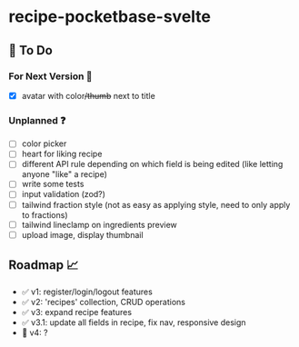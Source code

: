 # recipe-pocketbase-svelte

## :construction: To Do

### For Next Version :rocket:

- [X] avatar with color~~/thumb~~ next to title

### Unplanned :question:

- [ ] color picker
- [ ] heart for liking recipe
- [ ] different API rule depending on which field is being edited (like letting anyone "like" a recipe)
- [ ] write some tests
- [ ] input validation (zod?)
- [ ] tailwind fraction style (not as easy as applying style, need to only apply to fractions)
- [ ] tailwind lineclamp on ingredients preview
- [ ] upload image, display thumbnail

## Roadmap :chart_with_upwards_trend:

- :white_check_mark: v1: register/login/logout features
- :white_check_mark: v2: 'recipes' collection, CRUD operations
- :white_check_mark: v3: expand recipe features
- :white_check_mark: v3.1: update all fields in recipe, fix nav, responsive design
- :construction: v4: ?

